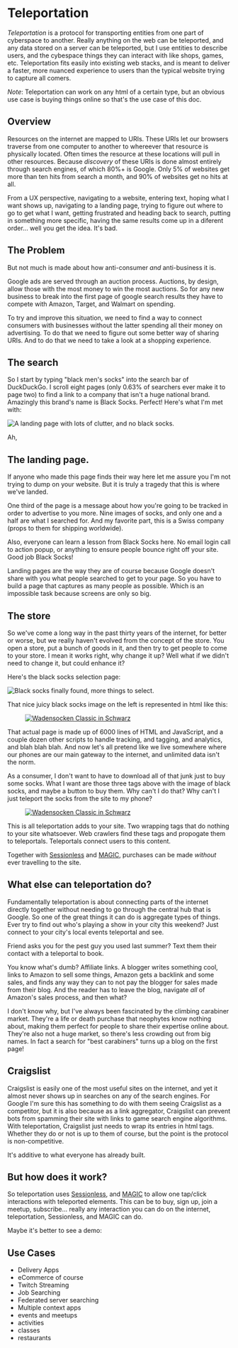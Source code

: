 # Teleportation

*Teleportation* is a protocol for transporting entities from one part of cyberspace to another. 
Really anything on the web can be teleported, and any data stored on a server can be teleported, but I use entities to describe users, and the cybespace things they can interact with like shops, games, etc.
Teleportation fits easily into existing web stacks, and is meant to deliver a faster, more nuanced experience to users than the typical website trying to capture all comers.

*Note*: Teleportation can work on any html of a certain type, but an obvious use case is buying things online so that's the use case of this doc. 

## Overview

Resources on the internet are mapped to URIs. 
These URIs let our browsers traverse from one computer to another to whereever that resource is physically located.
Often times the resource at these locations will pull in other resources.
Because *discovery* of these URIs is done almost entirely through search engines, of which 80%+ is Google.
Only 5% of websites get more than ten hits from search a month, and 90% of websites get no hits at all.

From a UX perspective, navigating to a website, entering text, hoping what I want shows up, navigating to a landing page, trying to figure out where to go to get what I want, getting frustrated and heading back to search, putting in something more specific, having the same results come up in a diferent order... well you get the idea.
It's bad.

## The Problem

But not much is made about how anti-consumer *and* anti-business it is. 

Google ads are served through an auction process.
Auctions, by design, allow those with the most money to win the most auctions.
So for any new business to break into the first page of google search results they have to compete with Amazon, Target, and Walmart on spending.

To try and improve this situation, we need to find a way to connect consumers with businesses without the latter spending all their money on advertising.
To do that we need to figure out some better way of sharing URIs. 
And to do that we need to take a look at a shopping experience.

## The search

So I start by typing "black men's socks" into the search bar of DuckDuckGo.
I scroll eight pages (only 0.63% of searchers ever make it to page two) to find a link to a company that isn't a huge national brand. 
Amazingly this brand's name is Black Socks. 
Perfect!
Here's what I'm met with:

![A landing page with lots of clutter, and no black socks.](https://github.com/zach-planet-nine/teleportation/blob/main/black-socks-landing-page.png?raw=true)

Ah, 

## The landing page. 

If anyone who made this page finds their way here let me assure you I'm not trying to dump on your website.
But it is truly a tragedy that this is where we've landed.

One third of the page is a message about how you're going to be tracked in order to advertise to you more.
Nine images of socks, and only one and a half are what I searched for.
And my favorite part, this is a Swiss company (props to them for shipping worldwide). 

Also, everyone can learn a lesson from Black Socks here.
No email login call to action popup, or anything to ensure people bounce right off your site.
Good job Black Socks!

Landing pages are the way they are of course because Google doesn't share with you what people searched to get to your page.
So you have to build a page that captures as many people as possible.
Which is an impossible task because screens are only so big.

## The store

So we've come a long way in the past thirty years of the internet, for better or worse, but we really haven't evolved from the concept of the store.
You open a store, put a bunch of goods in it, and then try to get people to come to your store.
I mean it works right, why change it up?
Well what if we didn't need to change it, but could enhance it?

Here's the black socks selection page:

![Black socks finally found, more things to select.](https://github.com/zach-planet-nine/teleportation/blob/main/black-socks-selection.png?raw=true)

That nice juicy black socks image on the left is represented in html like this:

<div class="product-image-figure-wrapper">
  <figure data-height="1034" data-width="776" class="field field-name-field-product-image field-type-image field-label-hidden">
    <a href="/files/Wadensocken_schwarz.png">
      <img itemprop="image" src="/files/styles/blk_product_large/public/Wadensocken_schwarz.png?itok=KbRvDrxG" alt="Wadensocken Classic in Schwarz">
    </a> 
  </figure>
</div>

That actual page is made up of 6000 lines of HTML and JavaScript, and a couple dozen other scripts to handle tracking, and tagging, and analytics, and blah blah blah.
And now let's all pretend like we live somewhere where our phones are our main gateway to the internet, and unlimited data isn't the norm.

As a consumer, I don't want to have to download all of that junk just to buy some socks. 
What I want are those three tags above with the image of black socks, and maybe a button to buy them.
Why can't I do that?
Why can't I just teleport the socks from the site to my phone?

<teleport id="tlpt:uuid" categories="men black socks">
  <div class="product-image-figure-wrapper">
    <figure data-height="1034" data-width="776" class="field field-name-field-product-image field-type-image field-label-hidden">
      <a href="/files/Wadensocken_schwarz.png">
	<img itemprop="image" src="/files/styles/blk_product_large/public/Wadensocken_schwarz.png?itok=KbRvDrxG" alt="Wadensocken Classic in Schwarz">
      </a> 
    </figure>
  </div>
</teleport>

This is all teleportation adds to your site. 
Two wrapping tags that do nothing to your site whatsoever.
Web crawlers find these tags and propogate them to teleportals. 
Teleportals connect users to this content.

Together with [Sessionless](https://github.com/planet-nine-app/sessionless) and [MAGIC](https://github.com/planet-nine-app/MAGIC), purchases can be made *without* ever travelling to the site. 

## What else can teleportation do?

Fundamentally teleportation is about connecting parts of the internet directly together without needing to go through the central hub that is Google.
So one of the great things it can do is aggregate types of things. 
Ever try to find out who's playing a show in your city this weekend?
Just connect to your city's local events teleportal and see.

Friend asks you for the pest guy you used last summer?
Text them their contact with a teleportal to book.

You know what's dumb? 
Affiliate links.
A blogger writes something cool, links to Amazon to sell some things, Amazon gets a backlink and some sales, and finds any way they can to not pay the blogger for sales made from their blog.
And the reader has to leave the blog, navigate *all* of Amazon's sales process, and then what?

I don't know why, but I've always been fascinated by the climbing carabiner market. 
They're a life or death purchase that neophytes know nothing about, making them perfect for people to share their expertise online about.
They're also not a huge market, so there's less crowding out from big names. 
In fact a search for "best carabiners" turns up a blog on the first page!

## Craigslist

Craigslist is easily one of the most useful sites on the internet, and yet it almost never shows up in searches on any of the search engines.
For Google I'm sure this has something to do with them seeing Craigslist as a competitor, but it is also because as a link aggregator, Craigslist can prevent bots from spamming their site with links to game search engine algorithms.
With teleportation, Craigslist just needs to wrap its entries in html tags. 
Whether they do or not is up to them of course, but the point is the protocol is non-competitive.

It's additive to what everyone has already built.

## But how does it work?

So teleportation uses [Sessionless](www.github.com/planet-nine-app/sessionless), and [MAGIC](www.github.com/planet-nine-app/MAGIC) to allow one tap/click interactions with teleported elements.
This can be to buy, sign up, join a meetup, subscribe... really any interaction you can do on the internet, teleportation, Sessionless, and MAGIC can do. 

Maybe it's better to see a demo:

<Cool demo here>

## Use Cases

* Delivery Apps
* eCommerce of course
* Twitch Streaming
* Job Searching
* Federated server searching
* Multiple context apps
* events and meetups
* activities
* classes
* restaurants
